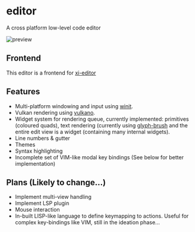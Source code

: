 # editor
A cross platform low-level code editor

![preview](https://imgur.com/download/EM5hMzA/)

## Frontend
This editor is a frontend for [xi-editor](https://github.com/xi-editor/xi-editor)

## Features
- Multi-platform windowing and input using [winit](https://github.com/rust-windowing/winit-rs).
- Vulkan rendering using [vulkano](https://github.com/vulkano-rs/vulkano).
- Widget system for rendering queue, currently implemented: primitives (coloured quads), text rendering (currently using [glyph-brush](https://github.com/alexheretic/glyph-brush) and the entire edit view is a widget (containing many internal widgets).
- Line numbers & gutter
- Themes
- Syntax highlighting
- Incomplete set of VIM-like modal key bindings (See below for better implementation)

## Plans (Likely to change...)
- Implement multi-view handling
- Implement LSP plugin
- Mouse interaction
- In-built LISP-like language to define keymapping to actions. Useful for complex key-bindings like VIM, still in the ideation phase...

